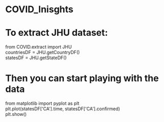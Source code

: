 # COVID_Inisghts

# To extract JHU dataset:
from COVID.extract import JHU <br>
countriesDF = JHU.getCountryDF() <br>
statesDF = JHU.getStateDF() <br>

# Then you can start playing with the data
from matplotlib import pyplot as plt <br>
plt.plot(statesDF['CA'].time, statesDF['CA'].confirmed) <br>
plt.show()<br>


